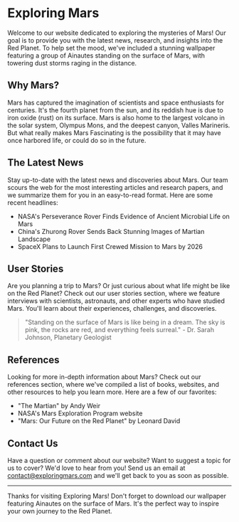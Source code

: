<!--
Write me content for website with wallpaper which alt text is:

"A group of Ainautes standing on the surface of a red planet, with towering dust storms raging in the distance."

The name/title of the page should not be 1:1 copy of the alt text but rather a real content of the website which is using this wallpaper.

- Use markdown format
- Start with the heading
- The content should look like a real website
- Include real sections like references, contact, user stories, etc. use things relevant to the page purpose.
- Feel free to use structure like headings, bullets, numbering, blockquotes, paragraphs, horizontal lines, etc.
- You can use formatting like bold or _italic_
- You can include UTF-8 emojis
- Links should be only #hash anchors (and you can refer to the document itself)
- Do not include images
-->

<!--font:Montserrat-->

# Exploring Mars

Welcome to our website dedicated to exploring the mysteries of Mars! Our goal is to provide you with the latest news, research, and insights into the Red Planet. To help set the mood, we've included a stunning wallpaper featuring a group of Ainautes standing on the surface of Mars, with towering dust storms raging in the distance.

## Why Mars?

Mars has captured the imagination of scientists and space enthusiasts for centuries. It's the fourth planet from the sun, and its reddish hue is due to iron oxide (rust) on its surface. Mars is also home to the largest volcano in the solar system, Olympus Mons, and the deepest canyon, Valles Marineris. But what really makes Mars Fas<wbr>ci<wbr>na<wbr>ting is the possibility that it may have once harbored life, or could do so in the future.

## The Latest News

Stay up-to-date with the latest news and discoveries about Mars. Our team scours the web for the most interesting articles and research papers, and we summarize them for you in an easy-to-read format. Here are some recent headlines:

-   NASA's Perseverance Rover Finds Evidence of Ancient Microbial Life on Mars
-   China's Zhurong Rover Sends Back Stunning Images of Martian Landscape
-   SpaceX Plans to Launch First Crewed Mission to Mars by 2026

## User Stories

Are you planning a trip to Mars? Or just curious about what life might be like on the Red Planet? Check out our user stories section, where we feature interviews with scientists, astronauts, and other experts who have studied Mars. You'll learn about their experiences, challenges, and discoveries.

> "Standing on the surface of Mars is like being in a dream. The sky is pink, the rocks are red, and everything feels surreal." - Dr. Sarah Johnson, Planetary Geologist

## References

Looking for more in-depth information about Mars? Check out our references section, where we've compiled a list of books, websites, and other resources to help you learn more. Here are a few of our favorites:

-   "The Martian" by Andy Weir
-   NASA's Mars Exploration Program website
-   "Mars: Our Future on the Red Planet" by Leonard David

## Contact Us

Have a question or comment about our website? Want to suggest a topic for us to cover? We'd love to hear from you! Send us an email at [contact@exploringmars.com](mailto:contact@exploringmars.com) and we'll get back to you as soon as possible.

---

Thanks for visiting Exploring Mars! Don't forget to download our wallpaper featuring Ainautes on the surface of Mars. It's the perfect way to inspire your own journey to the Red Planet.
